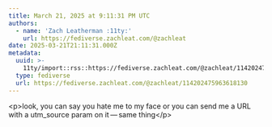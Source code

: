 ```yaml
---
title: March 21, 2025 at 9:11:31 PM UTC
authors:
  - name: 'Zach Leatherman :11ty:'
    url: https://fediverse.zachleat.com/@zachleat
date: 2025-03-21T21:11:31.000Z
metadata:
  uuid: >-
    11ty/import::rss::https://fediverse.zachleat.com/@zachleat/114202475963618130
  type: fediverse
  url: https://fediverse.zachleat.com/@zachleat/114202475963618130
---
```

\<p>look, you can say you hate me to my face or you can send me a URL with a utm\_source param on it — same thing\</p>